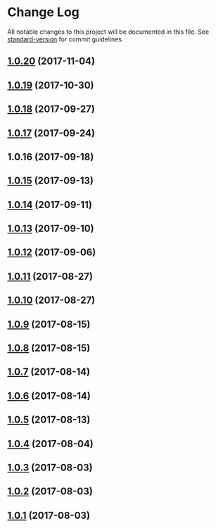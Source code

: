 # Change Log

All notable changes to this project will be documented in this file. See [standard-version](https://github.com/conventional-changelog/standard-version) for commit guidelines.

<a name="1.0.20"></a>
## [1.0.20](https://github.com/zerkalica/utb/compare/v1.0.19...v1.0.20) (2017-11-04)



<a name="1.0.19"></a>
## [1.0.19](https://github.com/zerkalica/utb/compare/v1.0.18...v1.0.19) (2017-10-30)



<a name="1.0.18"></a>
## [1.0.18](https://github.com/zerkalica/utb/compare/v1.0.17...v1.0.18) (2017-09-27)



<a name="1.0.17"></a>
## [1.0.17](https://github.com/zerkalica/utb/compare/v1.0.16...v1.0.17) (2017-09-24)



<a name="1.0.16"></a>
## 1.0.16 (2017-09-18)



<a name="1.0.15"></a>
## [1.0.15](https://github.com/zerkalica/reactive-di-examples/compare/v1.0.14...v1.0.15) (2017-09-13)



<a name="1.0.14"></a>
## [1.0.14](https://github.com/zerkalica/reactive-di-examples/compare/v1.0.13...v1.0.14) (2017-09-11)



<a name="1.0.13"></a>
## [1.0.13](https://github.com/zerkalica/reactive-di-examples/compare/v1.0.12...v1.0.13) (2017-09-10)



<a name="1.0.12"></a>
## [1.0.12](https://github.com/zerkalica/reactive-di-examples/compare/v1.0.11...v1.0.12) (2017-09-06)



<a name="1.0.11"></a>
## [1.0.11](https://github.com/zerkalica/reactive-di-examples/compare/v1.0.10...v1.0.11) (2017-08-27)



<a name="1.0.10"></a>
## [1.0.10](https://github.com/zerkalica/reactive-di-examples/compare/v1.0.9...v1.0.10) (2017-08-27)



<a name="1.0.9"></a>
## [1.0.9](https://github.com/zerkalica/reactive-di-examples/compare/v1.0.8...v1.0.9) (2017-08-15)



<a name="1.0.8"></a>
## [1.0.8](https://github.com/zerkalica/reactive-di-examples/compare/v1.0.7...v1.0.8) (2017-08-15)



<a name="1.0.7"></a>
## [1.0.7](https://github.com/zerkalica/reactive-di-examples/compare/v1.0.6...v1.0.7) (2017-08-14)



<a name="1.0.6"></a>
## [1.0.6](https://github.com/zerkalica/reactive-di-examples/compare/v1.0.5...v1.0.6) (2017-08-14)



<a name="1.0.5"></a>
## [1.0.5](https://github.com/zerkalica/reactive-di-examples/compare/v1.0.4...v1.0.5) (2017-08-13)



<a name="1.0.4"></a>
## [1.0.4](https://github.com/zerkalica/reactive-di-examples/compare/v1.0.3...v1.0.4) (2017-08-04)



<a name="1.0.3"></a>
## [1.0.3](https://github.com/zerkalica/reactive-di-examples/compare/v1.0.2...v1.0.3) (2017-08-03)



<a name="1.0.2"></a>
## [1.0.2](https://github.com/zerkalica/reactive-di-examples/compare/v1.0.1...v1.0.2) (2017-08-03)



<a name="1.0.1"></a>
## [1.0.1](https://github.com/zerkalica/reactive-di-examples/compare/v1.0.0...v1.0.1) (2017-08-03)
